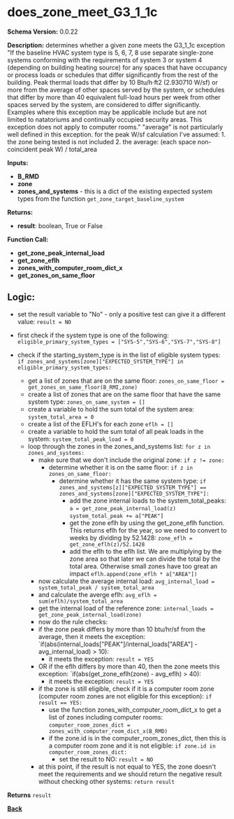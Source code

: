 # does_zone_meet_G3_1_1c

**Schema Version:** 0.0.22

**Description:** determines whether a given zone meets the G3_1_1c exception "If the baseline HVAC system type is 5, 6, 7, 8 use separate single-zone systems conforming with the requirements of system 3 or system 4 (depending on building heating source) for any spaces that have occupancy or process loads or schedules that differ significantly from the rest of the building. Peak thermal loads that differ by 10 Btu/h·ft2 (2.930710 W/sf) or more from the average of other spaces served by the system, or schedules that differ by more than 40 equivalent full-load hours per week from other spaces served by the system, are considered to differ significantly. Examples where this exception may be applicable include but are not limited to natatoriums and continually occupied security areas. This exception does not apply to computer rooms."
"average" is not particularly well defined in this exception. 
for the peak W/sf calculation I've assumed:
	1. the zone being tested is not included
 	2. the average: (each space non-coincident peak W) / total_area

**Inputs:** 
- **B_RMD**
- **zone**
- **zones_and_systems** - this is a dict of the existing expected system types from the function `get_zone_target_baseline_system`

**Returns:**  
- **result**: boolean, True or False
 
**Function Call:**
- **get_zone_peak_internal_load**
- **get_zone_eflh**
- **zones_with_computer_room_dict_x**
- **get_zones_on_same_floor**

## Logic:
- set the result variable to "No" - only a positive test can give it a different value: `result = NO`

- first check if the system type is one of the following: `eligible_primary_system_types = ["SYS-5","SYS-6","SYS-7","SYS-8"]`
- check if the starting_system_type is in the list of eligible system types: `if zones_and_systems[zone]["EXPECTED_SYSTEM_TYPE"] in eligible_primary_system_types:`
	- get a list of zones that are on the same floor: `zones_on_same_floor = get_zones_on_same_floor(B_RMI,zone)`
	- create a list of zones that are on the same floor that have the same system type: `zones_on_same_system = []`
	- create a variable to hold the sum total of the system area:	`system_total_area = 0`
	- create a list of the EFLH's for each zone `eflh = []`
	- create a variable to hold the sum total of all peak loads in the system: `system_total_peak_load = 0`
	- loop through the zones in the zones_and_systems list: `for z in zones_and_systems:`
		- make sure that we don't include the original zone: `if z != zone:`
			- determine whether it is on the same floor: `if z in zones_on_same_floor:`
				- determine whether it has the same system type: `if zones_and_systems[z]["EXPECTED_SYSTEM_TYPE"] == zones_and_systems[zone]["EXPECTED_SYSTEM_TYPE"]:`
					- add the zone internal loads to the system_total_peaks: `a = get_zone_peak_internal_load(z)`
					`system_total_peak += a["PEAK"]`
					- get the zone eflh by using the get_zone_eflh function.  This returns eflh for the year, so we need to convert to weeks by dividing by 52.1428: `zone_eflh = get_zone_eflh(z)/52.1428`
					- add the eflh to the eflh list.  We are multiplying by the zone area so that later we can divide the total by the total area.  Otherwise small zones have too great an impact
					`eflh.append(zone_eflh * a["AREA"])`
		- now calculate the average internal load: `avg_internal_load = system_total_peak / system_total_area`
		- and calculate the averge eflh: `avg_eflh = sum(eflh)/system_total_area`
		- get the internal load of the reference zone: `internal_loads = get_zone_peak_internal_load(zone)`
		- now do the rule checks:
		- if the zone peak differs by more than 10 btu/hr/sf from the average, then it meets the exception:
		`if(abs(internal_loads["PEAK"]/internal_loads["AREA"] - avg_internal_load) > 10):
			- it meets the exception: `result = YES`
		- OR if the eflh differs by more than 40, then the zone meets this exception:
		`if(abs(get_zone_eflh(zone) - avg_eflh) > 40):
			- it meets the exception: `result = YES`
		- if the zone is still eligible, check if it is a computer room zone (computer room zones are not eligible for this exception): `if result == YES:`
			- use the function zones_with_computer_room_dict_x to get a list of zones including computer rooms: `computer_room_zones_dict = zones_with_computer_room_dict_x(B_RMD)`
			- if the zone.id is in the computer_room_zones_dict, then this is a computer room zone and it is not eligible: `if zone.id in computer_room_zones_dict:`
				- set the result to NO: `result = NO`
		- at this point, if the result is not equal to YES, the zone doesn't meet the requirements and we should return the negative result without checking other systems: `return result`


**Returns** `result`

**[Back](../_toc.md)**
